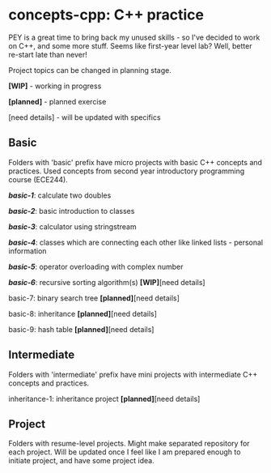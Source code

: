 # **concepts-cpp: C++ practice**
PEY is a great time to bring back my unused skills - so I've decided to work on C++, and some more stuff. Seems like first-year level lab? Well, better re-start late than never!

Project topics can be changed in planning stage.

**[WIP]** - working in progress

**[planned]** - planned exercise

[need details] - will be updated with specifics

## **Basic**
Folders with 'basic' prefix have micro projects with basic C++ concepts and practices. Used concepts from second year introductory programming course (ECE244).

**_basic-1_**: calculate two doubles

**_basic-2_**: basic introduction to classes

**_basic-3_**: calculator using stringstream

**_basic-4_**: classes which are connecting each other like linked lists - personal information

**_basic-5_**: operator overloading with complex number

**_basic-6_**: recursive sorting algorithm(s) **[WIP]**[need details]

basic-7: binary search tree **[planned]**[need details]

basic-8: inheritance **[planned]**[need details]

basic-9: hash table **[planned]**[need details]

## **Intermediate**
Folders with 'intermediate' prefix have mini projects with intermediate C++ concepts and practices.

inheritance-1: inheritance project **[planned]**[need details]

## **Project**
Folders with resume-level projects. Might make separated repository for each project. Will be updated once I feel like I am prepared enough to initiate project, and have some project idea.